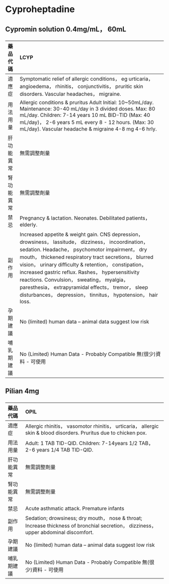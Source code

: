 # Cyproheptadine

## Cypromin solution 0.4mg/mL， 60mL

##### 

| 藥品代碼   | LCYP                                                                                                                                                                                                                                                                                                                                                                                                                                                                                                |
|:-----------|:----------------------------------------------------------------------------------------------------------------------------------------------------------------------------------------------------------------------------------------------------------------------------------------------------------------------------------------------------------------------------------------------------------------------------------------------------------------------------------------------------|
| 適應症     | Symptomatic relief of allergic conditions， eg urticaria， angioedema， rhinitis， conjunctivitis， pruritic skin disorders. Vascular headaches， migraine.                                                                                                                                                                                                                                                                                                                                         |
| 用法用量   | Allergic conditions & pruritus Adult Initial: 10~50mL/day. Maintenance: 30-40 mL/day in 3 divided doses. Max: 80 mL/day. Children: 7-14 years 10 mL BID-TID (Max: 40 mL/day)， 2-6 years 5 mL every 8 - 12 hours. (Max: 30 mL/day). Vascular headache & migraine 4-8 mg 4-6 hrly.                                                                                                                                                                                                                   |
| 肝功能異常 | 無需調整劑量                                                                                                                                                                                                                                                                                                                                                                                                                                                                                        |
| 腎功能異常 | 無需調整劑量                                                                                                                                                                                                                                                                                                                                                                                                                                                                                        |
| 禁忌       | Pregnancy & lactation. Neonates. Debilitated patients， elderly.                                                                                                                                                                                                                                                                                                                                                                                                                                    |
| 副作用     | Increased appetite & weight gain. CNS depression， drowsiness， lassitude， dizziness， incoordination， sedation. Headache， psychomotor impairment， dry mouth， thickened respiratory tract secretions， blurred vision， urinary difficulty & retention， constipation， increased gastric reflux. Rashes， hypersensitivity reactions. Convulsion， sweating， myalgia， paresthesia， extrapyramidal effects， tremor， sleep disturbances， depression， tinnitus， hypotension， hair loss. |
| 孕期建議   | No (limited) human data – animal data suggest low risk                                                                                                                                                                                                                                                                                                                                                                                                                                              |
| 哺乳期建議 | No (Limited) Human Data - Probably Compatible 無(很少)資料 - 可使用                                                                                                                                                                                                                                                                                                                                                                                                                                 |

## Pilian 4mg

##### 

| 藥品代碼   | OPIL                                                                                                                                 |
|:-----------|:-------------------------------------------------------------------------------------------------------------------------------------|
| 適應症     | Allergic rhinitis， vasomotor rhinitis， urticaria， allergic skin & blood disorders. Pruritus due to chicken pox.                   |
| 用法用量   | Adult: 1 TAB TID-QID. Children: 7-14years 1/2 TAB， 2-6 years 1/4 TAB TID-QID.                                                       |
| 肝功能異常 | 無需調整劑量                                                                                                                         |
| 腎功能異常 | 無需調整劑量                                                                                                                         |
| 禁忌       | Acute asthmatic attack. Premature infants                                                                                            |
| 副作用     | Sedation; drowsiness; dry mouth， nose & throat; Increase thickness of bronchial secretion， dizziness， upper abdominal discomfort. |
| 孕期建議   | No (limited) human data – animal data suggest low risk                                                                               |
| 哺乳期建議 | No (Limited) Human Data - Probably Compatible 無(很少)資料 - 可使用                                                                  |

